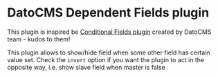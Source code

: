 # DatoCMS Dependent Fields plugin

This plugin is inspired be [Conditional Fields plugin]() created by DatoCMS team - kudos to them!

This plugin allows to show/hide field when some other field has certain value set.
Check the `invert` option if you want the plugin to act in the opposite way,
i.e. show slave field when master is false
